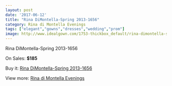 ```yaml
---
layout: post
date: '2017-06-12'
title: "Rina DiMontella-Spring 2013-1656"
category: Rina di Montella Evenings
tags: ["elegant","gowns","dresses","wedding","prom"]
image: http://www.idealgown.com/1753-thickbox_default/rina-dimontella-spring-2013-1656.jpg
---
```

Rina DiMontella-Spring 2013-1656

On Sales: **$185**
<a href="https://www.idealgown.com/en/rina-di-montella-evenings/811-rina-dimontella-spring-2013-1656.html"><amp-img layout="responsive" width="600" height="600" src="//www.idealgown.com/1753-thickbox_default/rina-dimontella-spring-2013-1656.jpg" alt="Rina DiMontella-Spring 2013-1656 0" /></a>
<a href="https://www.idealgown.com/en/rina-di-montella-evenings/811-rina-dimontella-spring-2013-1656.html"><amp-img layout="responsive" width="600" height="600" src="//www.idealgown.com/1754-thickbox_default/rina-dimontella-spring-2013-1656.jpg" alt="Rina DiMontella-Spring 2013-1656 1" /></a>

Buy it: [Rina DiMontella-Spring 2013-1656](https://www.idealgown.com/en/rina-di-montella-evenings/811-rina-dimontella-spring-2013-1656.html "Rina DiMontella-Spring 2013-1656")

View more: [Rina di Montella Evenings](https://www.idealgown.com/en/10-rina-di-montella-evenings "Rina di Montella Evenings")